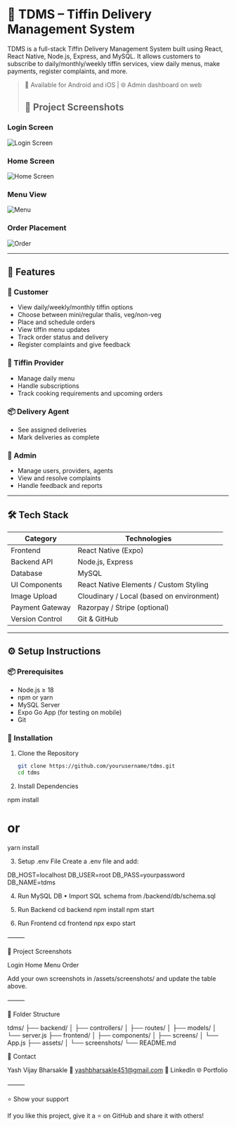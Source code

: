 # 🍱 TDMS – Tiffin Delivery Management System

TDMS is a full-stack Tiffin Delivery Management System built using React, React Native, Node.js, Express, and MySQL. 
It allows customers to subscribe to daily/monthly/weekly tiffin services, view daily menus, make payments, register complaints, and more.

> 📱 Available for Android and iOS | 🌐 Admin dashboard on web
>
> ## 📸 Project Screenshots

### Login Screen
![Login Screen](assets/screenshots/login.png)

### Home Screen
![Home Screen](assets/screenshots/home.png)

### Menu View
![Menu](assets/screenshots/menu.png)

### Order Placement
![Order](assets/screenshots/orders.png)

---

## 🚀 Features

### 👤 Customer
- View daily/weekly/monthly tiffin options
- Choose between mini/regular thalis, veg/non-veg
- Place and schedule orders
- View tiffin menu updates
- Track order status and delivery
- Register complaints and give feedback

### 🍳 Tiffin Provider
- Manage daily menu
- Handle subscriptions
- Track cooking requirements and upcoming orders

### 📦 Delivery Agent
- See assigned deliveries
- Mark deliveries as complete

### 🔐 Admin
- Manage users, providers, agents
- View and resolve complaints
- Handle feedback and reports

---

## 🛠️ Tech Stack

| Category         | Technologies                                |
|------------------|---------------------------------------------|
| Frontend         | React Native (Expo)                         |
| Backend API      | Node.js, Express                            |
| Database         | MySQL                                       |
| UI Components    | React Native Elements / Custom Styling      |
| Image Upload     | Cloudinary / Local (based on environment)   |
| Payment Gateway  | Razorpay / Stripe (optional)                |
| Version Control  | Git & GitHub                                |

---

## ⚙️ Setup Instructions

### 📦 Prerequisites

- Node.js ≥ 18
- npm or yarn
- MySQL Server
- Expo Go App (for testing on mobile)
- Git

### 🔧 Installation

1. Clone the Repository
   ```bash
   git clone https://github.com/yourusername/tdms.git
   cd tdms
   
2.	Install Dependencies

npm install
# or
yarn install


3.	Setup .env File
Create a .env file and add:

DB_HOST=localhost
DB_USER=root
DB_PASS=yourpassword
DB_NAME=tdms

4.	Run MySQL DB
	•	Import SQL schema from /backend/db/schema.sql

5.	Run Backend
cd backend
npm install
npm start

6.	Run Frontend
cd frontend
npx expo start



⸻

📸 Project Screenshots

Login	Home	Menu	Order
			

Add your own screenshots in /assets/screenshots/ and update the table above.

⸻

📂 Folder Structure

tdms/
├── backend/
│   ├── controllers/
│   ├── routes/
│   ├── models/
│   └── server.js
├── frontend/
│   ├── components/
│   ├── screens/
│   └── App.js
├── assets/
│   └── screenshots/
└── README.md



📧 Contact

Yash Vijay Bharsakle
📧 yashbharsakle451@gmail.com
🔗 LinkedIn
🌐 Portfolio

⸻

⭐️ Show your support

If you like this project, give it a ⭐ on GitHub and share it with others!
